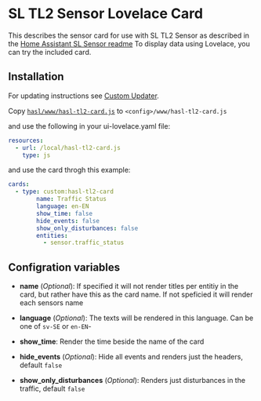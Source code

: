 SL TL2 Sensor Lovelace Card
===============================
This describes the sensor card for use with SL TL2 Sensor as described in the [Home Assistant SL Sensor readme](README.md) To display data using Lovelace, you can try the included card.

## Installation
For updating instructions see [Custom Updater](custom_updater.md).

Copy [`hasl/www/hasl-tl2-card.js`](https://github.com/DSorlov/ha-sensor-sl/blob/hasl/www/hasl-tl2-card.js) to `<config>/www/hasl-tl2-card.js`  

 and use the following in your ui-lovelace.yaml file:
 
```yaml
resources:
  - url: /local/hasl-tl2-card.js
    type: js
```

and use the card throgh this example:

```yaml
cards:
  - type: custom:hasl-tl2-card
        name: Traffic Status
        language: en-EN
        show_time: false
        hide_events: false
        show_only_disturbances: false
        entities:
          - sensor.traffic_status
```

## Configration variables 
- **name** (*Optional*): If specified it will not render titles per entitiy in the card, but rather have this as the card name. If not speficied it will render each sensors name

- **language** (*Optional*): The texts will be rendered in this language. Can be one of `sv-SE` or `en-EN`-

- **show_time**: Render the time beside the name of the card

- **hide_events** (*Optional*): Hide all events and renders just the headers, default `false`

- **show_only_disturbances** (*Optional*): Renders just disturbances in the traffic, default `false`